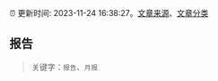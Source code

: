 :alarm_clock: 更新时间: 2023-11-24 16:38:27。[文章来源](/README.md)、[文章分类](/TAGS.md)

## 报告


> 关键字：`报告`、`月报`



